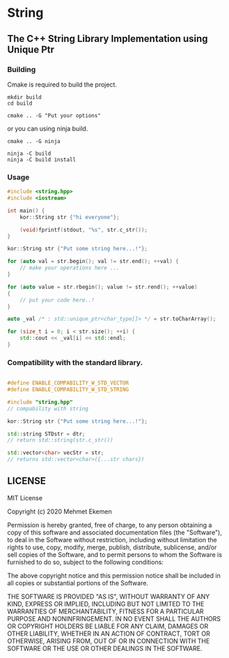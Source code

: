 # String
## The C++ String Library Implementation using Unique Ptr

### Building

Cmake is required to build the project.

```console
mkdir build
cd build

cmake .. -G "Put your options"
```

or you can using ninja build.
```
cmake .. -G ninja

ninja -C build
ninja -C build install
```

### Usage

```cpp
#include <string.hpp>
#include <iostream>

int main() {
    kor::String str {"hi everyone"};

    (void)fprintf(stdout, "%s", str.c_str());
}
```

```cpp
kor::String str {"Put some string here...!"};

for (auto val = str.begin(); val != str.end(); ++val) {
    // make your operations here ...
}

for (auto value = str.rbegin(); value != str.rend(); ++value)
{
    // put your code here..!
}
```

```cpp
auto _val /* : std::unique_ptr<char_type[]> */ = str.toCharArray();

for (size_t i = 0; i < str.size(); ++i) {
    std::cout << _val[i] << std::endl;
}

```

### Compatibility with the standard library.

```cpp

#define ENABLE_COMPABILITY_W_STD_VECTOR
#define ENABLE_COMPABILITY_W_STD_STRING

#include "string.hpp"
// compability with string

kor::String str {"Put some string here...!"};

std::string STDstr = dtr;
// return std::string(str.c_str())

std::vector<char> vecStr = str;
// returns std::vector<char>({...str chars})

```

## LICENSE

MIT License

Copyright (c) 2020 Mehmet Ekemen

Permission is hereby granted, free of charge, to any person obtaining a copy
of this software and associated documentation files (the "Software"), to deal
in the Software without restriction, including without limitation the rights
to use, copy, modify, merge, publish, distribute, sublicense, and/or sell
copies of the Software, and to permit persons to whom the Software is
furnished to do so, subject to the following conditions:

The above copyright notice and this permission notice shall be included in all
copies or substantial portions of the Software.

THE SOFTWARE IS PROVIDED "AS IS", WITHOUT WARRANTY OF ANY KIND, EXPRESS OR
IMPLIED, INCLUDING BUT NOT LIMITED TO THE WARRANTIES OF MERCHANTABILITY,
FITNESS FOR A PARTICULAR PURPOSE AND NONINFRINGEMENT. IN NO EVENT SHALL THE
AUTHORS OR COPYRIGHT HOLDERS BE LIABLE FOR ANY CLAIM, DAMAGES OR OTHER
LIABILITY, WHETHER IN AN ACTION OF CONTRACT, TORT OR OTHERWISE, ARISING FROM,
OUT OF OR IN CONNECTION WITH THE SOFTWARE OR THE USE OR OTHER DEALINGS IN THE
SOFTWARE.